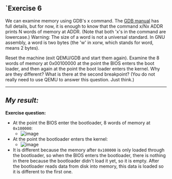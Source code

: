 `**Exercise 6**
---

We can examine memory using GDB's x command. The [GDB manual](https://sourceware.org/gdb/current/onlinedocs/gdb/Memory.html) has full details, but for now, it is enough to know that the command x/Nx ADDR prints N words of memory at ADDR. (Note that both 'x's in the command are lowercase.) Warning: The size of a word is not a universal standard. In GNU assembly, a word is two bytes (the 'w' in xorw, which stands for word, means 2 bytes).

Reset the machine (exit QEMU/GDB and start them again). Examine the 8 words of memory at 0x00100000 at the point the BIOS enters the boot loader, and then again at the point the boot loader enters the kernel. Why are they different? What is there at the second breakpoint? (You do not really need to use QEMU to answer this question. Just think.)

---

***My result:***
---

**Exercise question:**
- At the point the BIOS enter the bootloader, 8 words of memory at `0x100000`:
  - ![image](https://github.com/vilesport/General-Xv6/assets/89498002/2c4bd9c1-2a43-4dc2-8545-3677bc53831c)
- At the point the bootloader enters the kernel:
  - ![image](https://github.com/vilesport/General-Xv6/assets/89498002/dcd3738b-f70f-4a93-93e6-3f8e3e46d208)
- It is different because the memory after `0x100000` is only loaded through the bootloader, so when the BIOS enters the bootloader, there is nothing in there because the bootloader didn't load it yet, so it is empty. After the bootloader reads data from disk into memory, this data is loaded so it is different to the first one.


